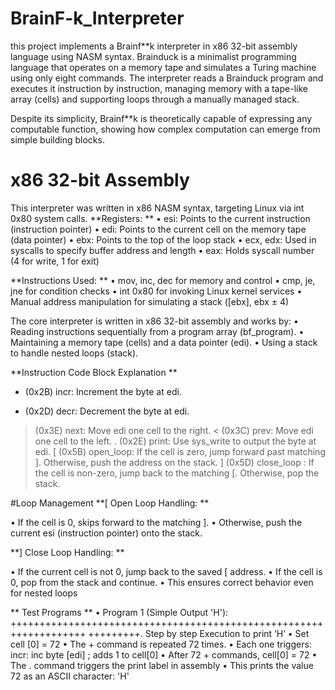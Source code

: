 # BrainF-k_Interpreter
this project implements a Brainf**k interpreter in x86 32-bit assembly language 
using NASM syntax. Brainduck is a minimalist programming language that operates on 
a memory tape and simulates a Turing machine using only eight commands. 
The interpreter reads a Brainduck program and executes it instruction by instruction, 
managing memory with a tape-like array (cells) and supporting loops through a 
manually managed stack.

Despite its simplicity, Brainf**k is theoretically capable of expressing any computable 
function, showing how complex computation can emerge from simple building blocks. 

# x86 32-bit Assembly 
This interpreter was written in x86 NASM syntax, targeting Linux via int 0x80 system 
calls. 
**Registers: **
• esi: Points to the current instruction (instruction pointer) 
• edi: Points to the current cell on the memory tape (data pointer) 
• ebx: Points to the top of the loop stack 
• ecx, edx: Used in syscalls to specify buffer address and length 
• eax: Holds syscall number (4 for write, 1 for exit) 

**Instructions Used: **
• mov, inc, dec for memory and control 
• cmp, je, jne for condition checks 
• int 0x80 for invoking Linux kernel services 
• Manual address manipulation for simulating a stack ([ebx], ebx ± 4)


The core interpreter is written in x86 32-bit assembly and works by: 
• Reading instructions sequentially from a program array (bf_program). 
• Maintaining a memory tape (cells) and a data pointer (edi). 
• Using a stack to handle nested loops (stack). 


**Instruction Code Block Explanation **
+ (0x2B)  incr: Increment the byte at edi.
- (0x2D) decr: Decrement the byte at edi. 
> (0x3E) next: Move edi one cell to the right. 
< (0x3C) prev: Move edi one cell to the left. 
. (0x2E) print: Use sys_write to output the byte at edi. 
[ (0x5B)  open_loop: If the cell is zero, jump forward past matching ]. Otherwise, push the address on the stack.
] (0x5D) close_loop : If the cell is non-zero, jump back to the matching [. Otherwise, pop the stack.

#Loop Management 
**[ Open Loop Handling: **

• If the cell is 0, skips forward to the matching ]. 
• Otherwise, push the current esi (instruction pointer) onto the stack. 

**] Close Loop Handling: **

• If the current cell is not 0, jump back to the saved [ address. 
• If the cell is 0, pop from the stack and continue. 
• This ensures correct behavior even for nested loops


** Test Programs **
• Program 1 (Simple Output 'H'): 
+++++++++++++++++++++++++++++++++++++++++++++++++++++++++++++++++++
 +++++++++. 
Step by step Execution to print ‘H’ 
•  Set cell [0] = 72 
• The + command is repeated 72 times. 
• Each one triggers: 
incr: 
inc byte [edi]       ; adds 1 to cell[0] 
• After 72 + commands, cell[0] = 72 
• The . command triggers the print label in assembly 
• This prints the value 72 as an ASCII character: 'H'
